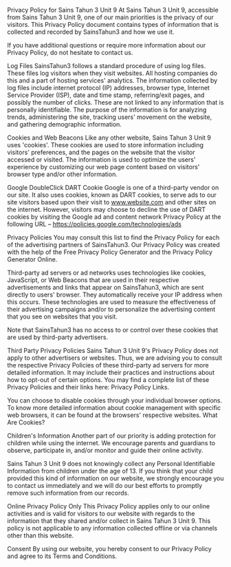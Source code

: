 Privacy Policy for Sains Tahun 3 Unit 9
At Sains Tahun 3 Unit 9, accessible from Sains Tahun 3 Unit 9, one of our main priorities is the privacy of our visitors. This Privacy Policy document contains types of information that is collected and recorded by SainsTahun3 and how we use it.

If you have additional questions or require more information about our Privacy Policy, do not hesitate to contact us.

Log Files
SainsTahun3 follows a standard procedure of using log files. These files log visitors when they visit websites. All hosting companies do this and a part of hosting services' analytics. The information collected by log files include internet protocol (IP) addresses, browser type, Internet Service Provider (ISP), date and time stamp, referring/exit pages, and possibly the number of clicks. These are not linked to any information that is personally identifiable. The purpose of the information is for analyzing trends, administering the site, tracking users' movement on the website, and gathering demographic information.

Cookies and Web Beacons
Like any other website, Sains Tahun 3 Unit 9 uses 'cookies'. These cookies are used to store information including visitors' preferences, and the pages on the website that the visitor accessed or visited. The information is used to optimize the users' experience by customizing our web page content based on visitors' browser type and/or other information.

Google DoubleClick DART Cookie
Google is one of a third-party vendor on our site. It also uses cookies, known as DART cookies, to serve ads to our site visitors based upon their visit to www.website.com and other sites on the internet. However, visitors may choose to decline the use of DART cookies by visiting the Google ad and content network Privacy Policy at the following URL – https://policies.google.com/technologies/ads

Privacy Policies
You may consult this list to find the Privacy Policy for each of the advertising partners of SainsTahun3. Our Privacy Policy was created with the help of the Free Privacy Policy Generator and the Privacy Policy Generator Online.

Third-party ad servers or ad networks uses technologies like cookies, JavaScript, or Web Beacons that are used in their respective advertisements and links that appear on SainsTahun3, which are sent directly to users' browser. They automatically receive your IP address when this occurs. These technologies are used to measure the effectiveness of their advertising campaigns and/or to personalize the advertising content that you see on websites that you visit.

Note that SainsTahun3 has no access to or control over these cookies that are used by third-party advertisers.

Third Party Privacy Policies
Sains Tahun 3 Unit 9's Privacy Policy does not apply to other advertisers or websites. Thus, we are advising you to consult the respective Privacy Policies of these third-party ad servers for more detailed information. It may include their practices and instructions about how to opt-out of certain options. You may find a complete list of these Privacy Policies and their links here: Privacy Policy Links.

You can choose to disable cookies through your individual browser options. To know more detailed information about cookie management with specific web browsers, it can be found at the browsers' respective websites. What Are Cookies?

Children's Information
Another part of our priority is adding protection for children while using the internet. We encourage parents and guardians to observe, participate in, and/or monitor and guide their online activity.

Sains Tahun 3 Unit 9 does not knowingly collect any Personal Identifiable Information from children under the age of 13. If you think that your child provided this kind of information on our website, we strongly encourage you to contact us immediately and we will do our best efforts to promptly remove such information from our records.

Online Privacy Policy Only
This Privacy Policy applies only to our online activities and is valid for visitors to our website with regards to the information that they shared and/or collect in Sains Tahun 3 Unit 9. This policy is not applicable to any information collected offline or via channels other than this website.

Consent
By using our website, you hereby consent to our Privacy Policy and agree to its Terms and Conditions.

